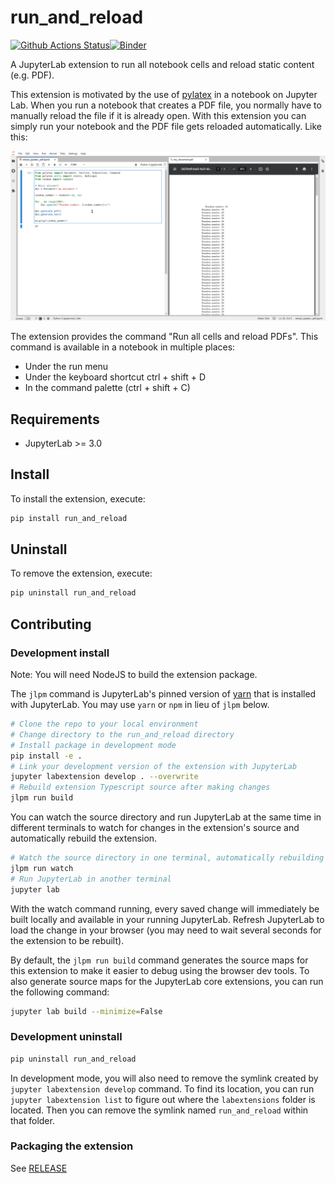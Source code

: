 # run_and_reload

[![Github Actions Status](https://github.com/imcovangent/run_and_reload/workflows/Build/badge.svg)](https://github.com/imcovangent/run_and_reload/actions/workflows/build.yml)[![Binder](https://mybinder.org/badge_logo.svg)](https://mybinder.org/v2/gh/imcovangent/run_and_reload/main?urlpath=lab)

A JupyterLab extension to run all notebook cells and reload static content (e.g. PDF).

This extension is motivated by the use of [pylatex](https://github.com/JelteF/PyLaTeX) in a notebook on Jupyter Lab. When you run a notebook that creates a PDF file, you normally have to manually reload the file if it is already open. With this extension you can simply run your notebook and the PDF file gets reloaded automatically. Like this:

![Demo run and reload GIF](examples/demo_run_and_reload.gif)

The extension provides the command "Run all cells and reload PDFs". This command is available in a notebook in multiple places:

- Under the run menu
- Under the keyboard shortcut ctrl + shift + D
- In the command palette (ctrl + shift + C)

## Requirements

* JupyterLab >= 3.0

## Install

To install the extension, execute:

```bash
pip install run_and_reload
```

## Uninstall

To remove the extension, execute:

```bash
pip uninstall run_and_reload
```


## Contributing

### Development install

Note: You will need NodeJS to build the extension package.

The `jlpm` command is JupyterLab's pinned version of
[yarn](https://yarnpkg.com/) that is installed with JupyterLab. You may use
`yarn` or `npm` in lieu of `jlpm` below.

```bash
# Clone the repo to your local environment
# Change directory to the run_and_reload directory
# Install package in development mode
pip install -e .
# Link your development version of the extension with JupyterLab
jupyter labextension develop . --overwrite
# Rebuild extension Typescript source after making changes
jlpm run build
```

You can watch the source directory and run JupyterLab at the same time in different terminals to watch for changes in the extension's source and automatically rebuild the extension.

```bash
# Watch the source directory in one terminal, automatically rebuilding when needed
jlpm run watch
# Run JupyterLab in another terminal
jupyter lab
```

With the watch command running, every saved change will immediately be built locally and available in your running JupyterLab. Refresh JupyterLab to load the change in your browser (you may need to wait several seconds for the extension to be rebuilt).

By default, the `jlpm run build` command generates the source maps for this extension to make it easier to debug using the browser dev tools. To also generate source maps for the JupyterLab core extensions, you can run the following command:

```bash
jupyter lab build --minimize=False
```

### Development uninstall

```bash
pip uninstall run_and_reload
```

In development mode, you will also need to remove the symlink created by `jupyter labextension develop`
command. To find its location, you can run `jupyter labextension list` to figure out where the `labextensions`
folder is located. Then you can remove the symlink named `run_and_reload` within that folder.

### Packaging the extension

See [RELEASE](RELEASE.md)
